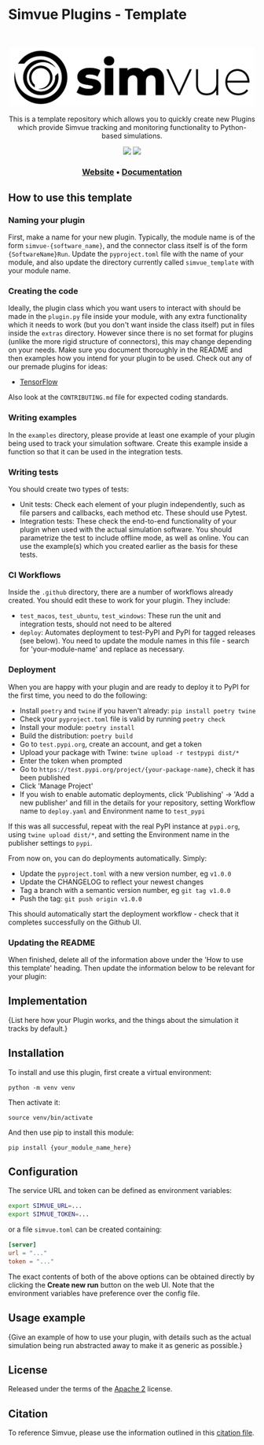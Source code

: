# Simvue Plugins - Template

<br/>

<p align="center">
  <picture>
    <source media="(prefers-color-scheme: dark)" srcset="https://github.com/simvue-io/.github/blob/5eb8cfd2edd3269259eccd508029f269d993282f/simvue-white.png" />
    <source media="(prefers-color-scheme: light)" srcset="https://github.com/simvue-io/.github/blob/5eb8cfd2edd3269259eccd508029f269d993282f/simvue-black.png" />
    <img alt="Simvue" src="https://github.com/simvue-io/.github/blob/5eb8cfd2edd3269259eccd508029f269d993282f/simvue-black.png" width="500">
  </picture>
</p>

<p align="center">
This is a template repository which allows you to quickly create new Plugins which provide Simvue tracking and monitoring functionality to Python-based simulations.
</p>

<div align="center">
<a href="https://github.com/simvue-io/client/blob/main/LICENSE" target="_blank"><img src="https://img.shields.io/github/license/simvue-io/client"/></a>
<img src="https://img.shields.io/badge/python-3.10%20%7C%203.11%20%7C%203.12%20%7C%203.13-blue">
</div>

<h3 align="center">
 <a href="https://simvue.io"><b>Website</b></a>
  •
  <a href="https://docs.simvue.io"><b>Documentation</b></a>
</h3>

## How to use this template

### Naming your plugin
First, make a name for your new plugin. Typically, the module name is of the form `simvue-{software_name}`, and the connector class itself is of the form `{SoftwareName}Run`. Update the `pyproject.toml` file with the name of your module, and also update the directory currently called `simvue_template` with your module name.

### Creating the code
Ideally, the plugin class which you want users to interact with should be made in the `plugin.py` file inside your module, with any extra functionality which it needs to work (but you don't want inside the class itself) put in files inside the `extras` directory. However since there is no set format for plugins (unlike the more rigid structure of connectors), this may change depending on your needs. Make sure you document thoroughly in the README and then examples how you intend for your plugin to be used. Check out any of our premade plugins for ideas:

* [TensorFlow](https://github.com/simvue-io/plugins-tensorflow)

Also look at the `CONTRIBUTING.md` file for expected coding standards.


### Writing examples
In the `examples` directory, please provide at least one example of your plugin being used to track your simulation software. Create this example inside a function so that it can be used in the integration tests.

### Writing tests
You should create two types of tests:

* Unit tests: Check each element of your plugin independently, such as file parsers and callbacks, each method etc. These should use Pytest.
* Integration tests: These check the end-to-end functionality of your plugin when used with the actual simulation software. You should parametrize the test to include offline mode, as well as online. You can use the example(s) which you created earlier as the basis for these tests.

### CI Workflows
Inside the `.github` directory, there are a number of workflows already created. You should edit these to work for your plugin. They include:

* `test_macos`, `test_ubuntu`, `test_windows`: These run the unit and integration tests, should not need to be altered
* `deploy`: Automates deployment to test-PyPI and PyPI for tagged releases (see below). You need to update the module names in this file - search for 'your-module-name' and replace as necessary.

### Deployment
When you are happy with your plugin and are ready to deploy it to PyPI for the first time, you need to do the following:

* Install `poetry` and `twine` if you haven't already: `pip install poetry twine`
* Check your `pyproject.toml` file is valid by running `poetry check`
* Install your module: `poetry install`
* Build the distribution: `poetry build`
* Go to `test.pypi.org`, create an account, and get a token
* Upload your package with Twine: `twine upload -r testpypi dist/*`
* Enter the token when prompted
* Go to `https://test.pypi.org/project/{your-package-name}`, check it has been published
* Click 'Manage Project'
* If you wish to enable automatic deployments, click 'Publishing' -> 'Add a new publisher' and fill in the details for your repository, setting Workflow name to `deploy.yaml` and Environment name to `test_pypi`

If this was all successful, repeat with the real PyPI instance at `pypi.org`, using `twine upload dist/*`, and setting the Environment name in the publisher settings to `pypi`.

From now on, you can do deployments automatically. Simply:

* Update the `pyproject.toml` with a new version number, eg `v1.0.0`
* Update the CHANGELOG to reflect your newest changes
* Tag a branch with a semantic version number, eg `git tag v1.0.0`
* Push the tag: `git push origin v1.0.0`

This should automatically start the deployment workflow - check that it completes successfully on the Github UI.

### Updating the README
When finished, delete all of the information above under the 'How to use this template' heading. Then update the information below to be relevant for your plugin:

## Implementation
{List here how your Plugin works, and the things about the simulation it tracks by default.}

## Installation
To install and use this plugin, first create a virtual environment:
```
python -m venv venv
```
Then activate it:
```
source venv/bin/activate
```
And then use pip to install this module:
```
pip install {your_module_name_here}
```

## Configuration
The service URL and token can be defined as environment variables:
```sh
export SIMVUE_URL=...
export SIMVUE_TOKEN=...
```
or a file `simvue.toml` can be created containing:
```toml
[server]
url = "..."
token = "..."
```
The exact contents of both of the above options can be obtained directly by clicking the **Create new run** button on the web UI. Note that the environment variables have preference over the config file.

## Usage example
{Give an example of how to use your plugin, with details such as the actual simulation being run abstracted away to make it as generic as possible.}

## License

Released under the terms of the [Apache 2](https://github.com/simvue-io/client/blob/main/LICENSE) license.

## Citation

To reference Simvue, please use the information outlined in this [citation file](https://github.com/simvue-io/python-api/blob/dev/CITATION.cff).
